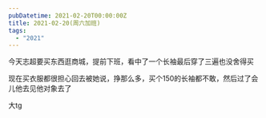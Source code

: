 ```yaml
---
pubDatetime: 2021-02-20T00:00:00Z
title: 2021-02-20(周六加班)
tags:
  - "2021"
---
```


今天志超要买东西逛商城，提前下班，看中了一个长袖最后穿了三遍也没舍得买

现在买衣服都很担心回去被她说，挣那么多，买个150的长袖都不敢，然后过了会儿他去见他对象去了

大tg
